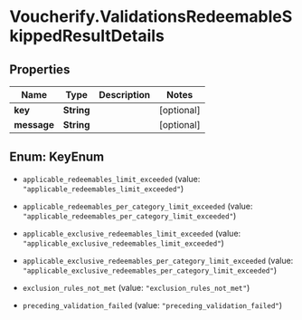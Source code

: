 # Voucherify.ValidationsRedeemableSkippedResultDetails

## Properties

Name | Type | Description | Notes
------------ | ------------- | ------------- | -------------
**key** | **String** |  | [optional] 
**message** | **String** |  | [optional] 



## Enum: KeyEnum


* `applicable_redeemables_limit_exceeded` (value: `"applicable_redeemables_limit_exceeded"`)

* `applicable_redeemables_per_category_limit_exceeded` (value: `"applicable_redeemables_per_category_limit_exceeded"`)

* `applicable_exclusive_redeemables_limit_exceeded` (value: `"applicable_exclusive_redeemables_limit_exceeded"`)

* `applicable_exclusive_redeemables_per_category_limit_exceeded` (value: `"applicable_exclusive_redeemables_per_category_limit_exceeded"`)

* `exclusion_rules_not_met` (value: `"exclusion_rules_not_met"`)

* `preceding_validation_failed` (value: `"preceding_validation_failed"`)




